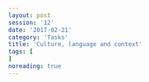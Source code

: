 ```yaml
--- 
layout: post 
session: '12' 
date: '2017-02-21' 
category: 'Tasks' 
title: 'Culture, language and context' 
tags: [] 
noreading: true
--- 
```


<excerpt/>

